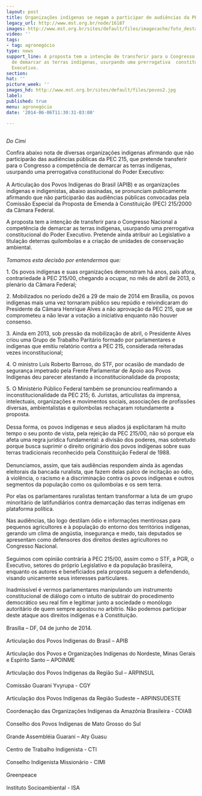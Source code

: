 ```yaml
---
layout: post
title: Organizações indígenas se negam a participar de audiências da PEC 215
legacy_url: http://www.mst.org.br/node/16187
images: http://www.mst.org.br/sites/default/files/imagecache/foto_destaque/povos2.jpg
video: ''
tags:
- tag: agronegócio
type: news
support_line: A proposta tem a intenção de transferir para o Congresso a  competência
  de demarcar as terras indígenas, usurpando uma prerrogativa  constitucional do Poder
  Executivo.
section: 
hat: ''
picture_week: ''
images_hd: http://www.mst.org.br/sites/default/files/povos2.jpg
label: 
published: true
menu: agronegócio
date: '2014-06-06T11:30:31-03:00'

---
```

<p><br><em>Do Cimi</em></p><p>Confira abaixo nota de diversas organizações indígenas afirmando que não  participarão das audiências públicas da PEC 215, que pretende  transferir para o Congresso a competência de demarcar as terras  indígenas, usurpando uma prerrogativa constitucional do Poder Executivo:<br><br>A Articulação dos Povos Indígenas do Brasil (APIB) e as organizações indígenas e indigenistas, abaixo assinadas, se pronunciam publicamente afirmando que não participarão das audiências públicas convocadas pela Comissão Especial da Proposta de Emenda à Constituição (PEC) 215/2000 da Câmara Federal.</p><p>A proposta tem a intenção de transferir para o Congresso Nacional a competência de demarcar as terras indígenas, usurpando uma prerrogativa constitucional do Poder Executivo. Pretende ainda atribuir ao Legislativo a titulação deterras quilombolas e a criação de unidades de conservação ambiental.<br><em><br>Tomamos esta decisão por entendermos que: </em></p><p>1. Os povos indígenas e suas organizações demonstram há anos, país afora, contrariedade à PEC 215/00, chegando a ocupar, no mês de abril de 2013, o plenário da Câmara Federal;</p><p>2. Mobilizados no período de26 a 29 de maio de 2014 em Brasília, os povos indígenas mais uma vez tornaram público seu repúdio e reivindicaram do Presidente da Câmara Henrique Alves a não aprovação da PEC 215, que se comprometeu a não levar a votação a iniciativa enquanto não houver consenso.</p><p>3. Ainda em 2013, sob pressão da mobilização de abril, o Presidente Alves criou uma Grupo de Trabalho Paritário formado por parlamentares e indígenas que emitiu relatório contra a PEC 215, considerada reiteradas vezes inconstitucional;</p><p>4. O ministro Luís Roberto Barroso, do STF, por ocasião de mandado de segurança impetrado pela Frente Parlamentar de Apoio aos Povos Indígenas deu parecer atestando a inconstitucionalidade da proposta;</p><p>5. O Ministério Público Federal também se pronunciou reafirmando a inconstitucionalidade da PEC 215; 6. Juristas, articulistas da imprensa, intelectuais, organizações e movimentos sociais, associações de profissões diversas, ambientalistas e quilombolas rechaçaram rotundamente a proposta.<br><br>Dessa forma, os povos indígenas e seus aliados já explicitaram há muito tempo o seu ponto de vista, pela rejeição da PEC 215/00, não só porque ela afeta uma regra jurídica fundamental: a divisão dos poderes, mas sobretudo porque busca suprimir o direito originário dos povos indígenas sobre suas terras tradicionais reconhecido pela Constituição Federal de 1988.<br><br>Denunciamos, assim, que tais audiências respondem ainda às agendas eleitorais da bancada ruralista, que fazem delas palco de incitação ao ódio, à violência, o racismo e a discriminação contra os povos indígenas e outros segmentos da população como os quilombolas e os sem terra.</p><p>Por elas os parlamentares ruralistas tentam transformar a luta de um grupo minoritário de latifundiários contra demarcação das terras indígenas em plataforma política.</p><p>Nas audiências, tão logo destilam ódio e informações mentirosas para pequenos agricultores e à população do entorno dos territórios indígenas, gerando um clima de angústia, insegurança e medo, tais deputados se apresentam como defensores dos direitos destes agricultores no Congresso Nacional.<br><br>Seguimos com opinião contrária à PEC 215/00, assim como o STF, a PGR, o Executivo, setores do próprio Legislativo e da população brasileira,&nbsp; enquanto os autores e beneficiados pela proposta seguem a defendendo, visando unicamente seus interesses particulares.</p><p>Inadmissível é vermos parlamentares manipulando um instrumento constitucional de diálogo com o intuito de subtrair do procedimento democrático seu real fim e legitimar junto a sociedade o monólogo autoritário de quem sempre apostou no arbítrio. Não podemos participar deste ataque aos direitos indígenas e à Constituição.<br><br>Brasília – DF, 04 de junho de 2014.<br><br>Articulação dos Povos Indígenas do Brasil – APIB<br><br>Articulação dos Povos e Organizações Indígenas do Nordeste, Minas Gerais e Espírito Santo – APOINME<br><br>Articulação dos Povos Indígenas da Região Sul – ARPINSUL<br><br>Comissão Guarani Yvyrupa - CGY<br><br>Articulação dos Povos Indígenas da Região Sudeste – ARPINSUDESTE<br><br>Coordenação das Organizações Indígenas da Amazônia Brasileira - COIAB<br><br>Conselho dos Povos Indígenas de Mato Grosso do Sul<br><br>Grande Assembléia Guarani – Aty Guasu<br><br>Centro de Trabalho Indigenista - CTI<br><br>Conselho Indigenista Missionário - CIMI<br><br>Greenpeace<br><br>Instituto Socioambiental - ISA<br>&nbsp;</p>
